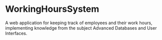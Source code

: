 # WorkingHoursSystem
 A web application for keeping track of employees and their work hours, implementing knowledge from the subject Advanced Databases and User Interfaces.
